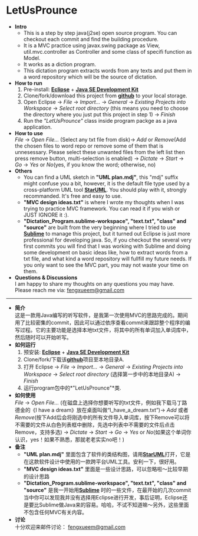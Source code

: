 # LetUsProunce

+ **Intro**
	- This is a step by step java(j2se) open source program. You can checkout each commit and find the building procedure.
	- It is a MVC practice using javax.swing package as View, util.mvc.controller as Controller and some class of specifi function as Model.
	- It works as a diction program.
	- This dictation program extracts words from any texts and put them in a word repository which will be the source of dictation.
+ **How to run**
 	1.  Pre-install: [**Eclipse**](https://www.eclipse.org/) + [**Java SE Development Kit**](http://www.oracle.com/technetwork/java/javase/downloads/index.html.)
	2.  Clone/fork/download this project from [**github**](https://github.com/fengxueem/Dictation-Program) to your local storage.
	3.  Open Eclipse -> *File* -> *Import...* -> *General* -> *Existing Projects into Workspace* -> *Select root directory* (this means you need to choose the directory where you just put this project in step 1) -> *Finish*
	4. Run the *"LetUsProunce"* class inside program packge as a java application.
+ **How to use**<br>
*File* -> *Open File...* (Select any txt file from disk)-> *Add* or *Remove*(Add the chosen files to word repo or remove some of them that is unnesessary. Please select these unwanted files from the left list then press remove button, multi-selection is enabled) -> *Dictate* -> *Start* -> *Go* -> *Yes* or *No*(yes, if you know the word; otherwise, no)
+ **Others**
	- You can find a UML sketch in **"UML plan.mdj"**, this "mdj" suffix might confuse you a bit, however, it is the default file type used by a cross-platform UML tool [**StarUML**](https://staruml.io). You should play with it, strongly recommanded. It's free and easy to use.
	- **"MVC design ideas.txt"** is where I wrote my thoughts when I was trying to practice MVC framework. You can read it if you wish or JUST IGNORE it :).
	- **"Dictation_Program.sublime-workspace", "text.txt", "class" and "source"** are built from the very beginning where I tried to use [**Sublime**](http://www.sublimetext.com/) to manage this project, but it turned out Eclipse is just more professional for developing java. So, if you checkout the several very first commits you will find that I was working with Sublime and doing some development on basic ideas like, how to extract words from a txt file, and what kind a word repository will fullfill my future needs. If you only want to see the MVC part, you may not waste your time on them.
+ **Questions & Discussions**<br>
	I am happy to share my thoughts on any questions you may have. 
	Please reach me via: fengxueem@gmail.com
---
+ **简介**<br>
	这是一款用Java编写的听写软件，是我第一次使用MVC的思路完成的。期间用了比较密集的commit，因此可以通过依序查看commit来跟踪整个程序的编写过程。它的主要功能是选择本地txt文件，将其中的所有单词加入单词库中，然后随时可以开始听写。
+ **如何运行** 
 	1.  预安装: [**Eclipse**](https://www.eclipse.org/) + [**Java SE Development Kit**](http://www.oracle.com/technetwork/java/javase/downloads/index.html.)
	2.  Clone/fork/下载该[**github**](https://github.com/fengxueem/Dictation-Program)项目至本地目录A.
	3.  打开 Eclipse -> *File* -> *Import...* -> *General* -> *Existing Projects into Workspace* -> *Select root directory* (选择第一步中的本地目录A) -> *Finish*
	4. 运行program包中的*"LetUsProunce"*类.
+ **如何使用** <br>
*File* ->  *Open File...* (在磁盘上选择你想要听写的txt文件，例如我下载马丁路德金的《I have a dream》放在桌面叫做“I_have_a_dream.txt”)-> *Add* 或者 *Remove*(按下Add后会将刚选中的所有文件导入单词库，按下Remove可以将不需要的文件从白色列表框中删除，先选中列表中不需要的文件后点击Remove，支持多选) -> *Dictate* -> *Start* -> *Go* -> *Yes* or *No*(如果这个单词你认识，yes！如果不熟悉，那就老老实实no吧！)
+ **备注**
	- **"UML plan.mdj"** 里面包含了软件的类结构图，请用[**StarUML**](https://staruml.io)打开，它是在这款软件设计中使用的一款跨平台UML工具。安利一下，很好用。
	- **"MVC design ideas.txt"** 里面是一些设计思路，可以忽略啦～比较早期的设计思路
	- **"Dictation_Program.sublime-workspace", "text.txt", "class" and "source"** 是我一开始用[**Sublime**](http://www.sublimetext.com/) 时的一些文件，在最开始的几次commit当中你可以发现我并没有选择用Eclipse进行开发，事后证明，Eclipse还是要比Sublime做Java来的容易。哈哈，不试不知道嘛～另外，这些里面不包含任何MVC有关内容。
+ **讨论**<br>
	十分欢迎来邮件讨论： fengxueem@gmail.com
